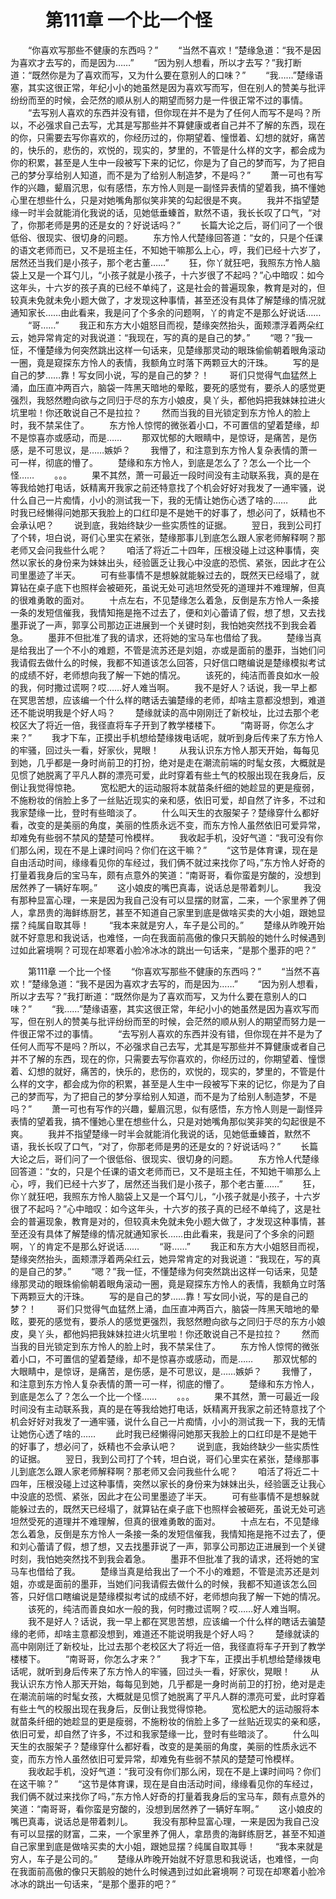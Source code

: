 # 　　第111章 一个比一个怪
　　“你喜欢写那些不健康的东西吗？”
　　“当然不喜欢！”楚缘急道：“我不是因为喜欢才去写的，而是因为……”
　　“因为别人想看，所以才去写？”我打断道：“既然你是为了喜欢而写，又为什么要在意别人的口味？”
　　“我……”楚缘语塞，其实这很正常，年纪小小的她虽然是因为喜欢写而写，但在别人的赞美与批评纷纷而至的时候，会茫然的顺从别人的期望而努力是一件很正常不过的事情。
　　“去写别人喜欢的东西并没有错，但你现在并不是为了任何人而写不是吗？所以，不必强求自己去写，尤其是写那些并不算健康或者自己并不了解的东西，现在的你，只需要去写你喜欢的，你经历过的，你期望着、憧憬着、幻想的就好，痛苦的，快乐的，悲伤的，欢悦的，现实的，梦里的，不管是什么样的文字，都会成为你的积累，甚至是人生中一段被写下来的记忆，你是为了自己的梦而写，为了把自己的梦分享给别人知道，而不是为了给别人制造梦，不是吗？”
　　萧一可也有写作的兴趣，颦眉沉思，似有感悟，东方怜人则是一副怪异表情的望着我，搞不懂她心里在想些什么，只是对她嘴角那似笑非笑的勾起很是不爽。
　　我并不指望楚缘一时半会就能消化我说的话，见她低垂螓首，默然不语，我长长叹了口气，“对了，你那老师是男的还是女的？好说话吗？”
　　长篇大论之后，哥们问了一个很低俗、很现实、很切身的问题。
　　东方怜人代楚缘回答道：“女的，只是个任课的语文老师而已，又不是班主任，不知她干嘛那么上心，哼，我们已经十六岁了，居然还当我们是小孩子，那个老古董……”
　　狂，你丫就狂吧，我照东方怜人脑袋上又是一个耳勺儿，“小孩子就是小孩子，十六岁很了不起吗？”心中暗叹：如今这年头，十六岁的孩子真的已经不单纯了，这是社会的普遍现象，教育是对的，但较真未免就未免小题大做了，才发现这种事情，甚至还没有具体了解楚缘的情况就通知家长……由此看来，我是问了个多余的问题啊，丫的肯定不是那么好说话……
　　“哥……”
　　我正和东方大小姐怒目而视，楚缘突然抬头，面颊漂浮着两朵红云，她异常肯定的对我说道：“我现在，写的真的是自己的梦。”
　　“嗯？”我一怔，不懂楚缘为何突然跳出这样一句话来，见楚缘那灵动的眼珠偷偷朝着眼角滚动一圈，竟是窥探东方怜人的表情，我额角立时落下两颗豆大的汗珠。
　　写的是自己的梦……靠！写女同小说，写的是自己的梦？！
　　哥们只觉得气血猛然上涌，血压直冲两百六，脑袋一阵黑天暗地的晕眩，要死的感觉有，要杀人的感觉更强烈，我怒然瞪向欲与之同归于尽的东方小娘皮，臭丫头，都他妈把我妹妹拉进火坑里啦！你还敢说自己不是拉拉？
　　然而当我的目光锁定到东方怜人的脸上时，我不禁呆住了。
　　东方怜人惊愕的微张着小口，不可置信的望着楚缘，却不是惊喜亦或感动，而是……
　　那双忧郁的大眼睛中，是惊讶，是痛苦，是伤感，是不可思议，是……嫉妒？
　　我懵了，和注意到东方怜人复杂表情的萧一可一样，彻底的懵了。
　　楚缘和东方怜人，到底是怎么了？怎么一个比一个怪……
　　。。。
　　果不其然，萧一可最近一段时间没有主动联系我，真的是在等我给她打电话，妖精离开我家之前还特意找了个机会好好对我发了一通牢骚，说什么自己一片痴情，小小的测试我一下，我的无情让她伤心透了啥的……
　　此时我已经懒得问她那天我脸上的口红印是不是她干的好事了，想必问了，妖精也不会承认吧？
　　说到底，我始终缺少一些实质性的证据。
　　翌日，我到公司打了个转，坦白说，哥们心里实在紧张，楚缘那事儿到底怎么跟人家老师解释啊？那老师又会问我些什么呢？
　　咱活了将近二十四年，压根没碰上过这种事情，突然以家长的身份来为妹妹出头，经验匮乏让我心中没底的恐慌、紧张，因此才在公司里墨迹了半天。
　　可有些事情不是想躲就能躲过去的，既然天已经塌了，就算钻在桌子底下也照样会被砸死，虽说无处可逃坦然受死的道理并不难理解，但真的很难勇敢的面对。
　　十点左右，不见楚缘怎么着急，反倒是东方怜人一条接一条的发短信催我，我情知拖是拖不过去了，便和刘心蕾请了假，想了想，又去找墨菲说了一声，郭享公司那边正进展到一个关键时刻，我怕她突然找不到我会着急。
　　墨菲不但批准了我的请求，还将她的宝马车也借给了我。
　　楚缘当真是给我出了一个不小的难题，不管是流苏还是刘姐，亦或是面前的墨菲，当她们问我请假去做什么的时候，我都不知道该怎么回答，只好信口瞎编说是楚缘模拟考试的成绩不好，老师想向我了解一下她的情况。
　　该死的，纯洁而善良如水一般的我，何时撒过谎啊？哎……好人难当啊。
　　我不是好人？话说，我一早上都在冥思苦想，应该编一个什么样的瞎话去骗楚缘的老师，却啥主意都没想到，难道还不能说明我是个好人吗？
　　楚缘就读的高中刚刚迁了新校址，比过去那个老校区大了将近一倍，我径直将车子开到了教学楼楼下。
　　“南哥哥，你怎么才来？”
　　我才下车，正摸出手机想给楚缘拨电话呢，就听到身后传来了东方怜人的牢骚，回过头一看，好家伙，晃眼！
　　从我认识东方怜人那天开始，每每见到她，几乎都是一身时尚前卫的打扮，绝对是走在潮流前端的时髦女孩，大概就是见惯了她脱离了平凡人群的漂亮可爱，此时穿着有些土气的校服出现在我身后，反倒让我觉得惊艳。
　　宽松肥大的运动服将本就苗条纤细的她趁显的更是瘦弱，不施粉妆的俏脸上多了一丝贴近现实的亲和感，依旧可爱，却自然了许多，不过和我家楚缘一比，登时有些暗淡了。
　　什么叫天生的衣服架子？楚缘穿什么都好看，改变的是美丽的角度，美丽的性质永远不变，而东方怜人虽然依旧可爱异常，却难免有些弱不禁风的楚楚可怜模样。
　　我收起手机，没好气道：“我可没有你们那么闲，现在不是上课时间吗？你们在这干嘛？”
　　“这节是体育课，现在是自由活动时间，缘缘看见你的车经过，我们俩不就过来找你了吗，”东方怜人好奇的打量着我身后的宝马车，颇有点意外的笑道：“南哥哥，看你蛮是穷酸的，没想到居然养了一辆好车啊。”
　　这小娘皮的嘴巴真毒，说话总是带着刺儿。
　　我没有那种显富心理，一来是因为我自己没有可以显摆的财富，二来，一个家里养了佣人，拿昂贵的海鲜练厨艺，甚至不知道自己家里到底是做啥买卖的大小姐，跟她显摆？纯属自取其辱！
　　“我本来就是穷人，车子是公司的。”
　　楚缘从昨晚开始就不好意思和我说话，也难怪，一向在我面前高傲的像只天鹅般的她什么时候遇到过如此窘境啊？可现在却寒着小脸冷冰冰的跳出一句话来，“是那个墨菲的吧？”

　　第111章 一个比一个怪
　　“你喜欢写那些不健康的东西吗？”
　　“当然不喜欢！”楚缘急道：“我不是因为喜欢才去写的，而是因为……”
　　“因为别人想看，所以才去写？”我打断道：“既然你是为了喜欢而写，又为什么要在意别人的口味？”
　　“我……”楚缘语塞，其实这很正常，年纪小小的她虽然是因为喜欢写而写，但在别人的赞美与批评纷纷而至的时候，会茫然的顺从别人的期望而努力是一件很正常不过的事情。
　　“去写别人喜欢的东西并没有错，但你现在并不是为了任何人而写不是吗？所以，不必强求自己去写，尤其是写那些并不算健康或者自己并不了解的东西，现在的你，只需要去写你喜欢的，你经历过的，你期望着、憧憬着、幻想的就好，痛苦的，快乐的，悲伤的，欢悦的，现实的，梦里的，不管是什么样的文字，都会成为你的积累，甚至是人生中一段被写下来的记忆，你是为了自己的梦而写，为了把自己的梦分享给别人知道，而不是为了给别人制造梦，不是吗？”
　　萧一可也有写作的兴趣，颦眉沉思，似有感悟，东方怜人则是一副怪异表情的望着我，搞不懂她心里在想些什么，只是对她嘴角那似笑非笑的勾起很是不爽。
　　我并不指望楚缘一时半会就能消化我说的话，见她低垂螓首，默然不语，我长长叹了口气，“对了，你那老师是男的还是女的？好说话吗？”
　　长篇大论之后，哥们问了一个很低俗、很现实、很切身的问题。
　　东方怜人代楚缘回答道：“女的，只是个任课的语文老师而已，又不是班主任，不知她干嘛那么上心，哼，我们已经十六岁了，居然还当我们是小孩子，那个老古董……”
　　狂，你丫就狂吧，我照东方怜人脑袋上又是一个耳勺儿，“小孩子就是小孩子，十六岁很了不起吗？”心中暗叹：如今这年头，十六岁的孩子真的已经不单纯了，这是社会的普遍现象，教育是对的，但较真未免就未免小题大做了，才发现这种事情，甚至还没有具体了解楚缘的情况就通知家长……由此看来，我是问了个多余的问题啊，丫的肯定不是那么好说话……
　　“哥……”
　　我正和东方大小姐怒目而视，楚缘突然抬头，面颊漂浮着两朵红云，她异常肯定的对我说道：“我现在，写的真的是自己的梦。”
　　“嗯？”我一怔，不懂楚缘为何突然跳出这样一句话来，见楚缘那灵动的眼珠偷偷朝着眼角滚动一圈，竟是窥探东方怜人的表情，我额角立时落下两颗豆大的汗珠。
　　写的是自己的梦……靠！写女同小说，写的是自己的梦？！
　　哥们只觉得气血猛然上涌，血压直冲两百六，脑袋一阵黑天暗地的晕眩，要死的感觉有，要杀人的感觉更强烈，我怒然瞪向欲与之同归于尽的东方小娘皮，臭丫头，都他妈把我妹妹拉进火坑里啦！你还敢说自己不是拉拉？
　　然而当我的目光锁定到东方怜人的脸上时，我不禁呆住了。
　　东方怜人惊愕的微张着小口，不可置信的望着楚缘，却不是惊喜亦或感动，而是……
　　那双忧郁的大眼睛中，是惊讶，是痛苦，是伤感，是不可思议，是……嫉妒？
　　我懵了，和注意到东方怜人复杂表情的萧一可一样，彻底的懵了。
　　楚缘和东方怜人，到底是怎么了？怎么一个比一个怪……
　　。。。
　　果不其然，萧一可最近一段时间没有主动联系我，真的是在等我给她打电话，妖精离开我家之前还特意找了个机会好好对我发了一通牢骚，说什么自己一片痴情，小小的测试我一下，我的无情让她伤心透了啥的……
　　此时我已经懒得问她那天我脸上的口红印是不是她干的好事了，想必问了，妖精也不会承认吧？
　　说到底，我始终缺少一些实质性的证据。
　　翌日，我到公司打了个转，坦白说，哥们心里实在紧张，楚缘那事儿到底怎么跟人家老师解释啊？那老师又会问我些什么呢？
　　咱活了将近二十四年，压根没碰上过这种事情，突然以家长的身份来为妹妹出头，经验匮乏让我心中没底的恐慌、紧张，因此才在公司里墨迹了半天。
　　可有些事情不是想躲就能躲过去的，既然天已经塌了，就算钻在桌子底下也照样会被砸死，虽说无处可逃坦然受死的道理并不难理解，但真的很难勇敢的面对。
　　十点左右，不见楚缘怎么着急，反倒是东方怜人一条接一条的发短信催我，我情知拖是拖不过去了，便和刘心蕾请了假，想了想，又去找墨菲说了一声，郭享公司那边正进展到一个关键时刻，我怕她突然找不到我会着急。
　　墨菲不但批准了我的请求，还将她的宝马车也借给了我。
　　楚缘当真是给我出了一个不小的难题，不管是流苏还是刘姐，亦或是面前的墨菲，当她们问我请假去做什么的时候，我都不知道该怎么回答，只好信口瞎编说是楚缘模拟考试的成绩不好，老师想向我了解一下她的情况。
　　该死的，纯洁而善良如水一般的我，何时撒过谎啊？哎……好人难当啊。
　　我不是好人？话说，我一早上都在冥思苦想，应该编一个什么样的瞎话去骗楚缘的老师，却啥主意都没想到，难道还不能说明我是个好人吗？
　　楚缘就读的高中刚刚迁了新校址，比过去那个老校区大了将近一倍，我径直将车子开到了教学楼楼下。
　　“南哥哥，你怎么才来？”
　　我才下车，正摸出手机想给楚缘拨电话呢，就听到身后传来了东方怜人的牢骚，回过头一看，好家伙，晃眼！
　　从我认识东方怜人那天开始，每每见到她，几乎都是一身时尚前卫的打扮，绝对是走在潮流前端的时髦女孩，大概就是见惯了她脱离了平凡人群的漂亮可爱，此时穿着有些土气的校服出现在我身后，反倒让我觉得惊艳。
　　宽松肥大的运动服将本就苗条纤细的她趁显的更是瘦弱，不施粉妆的俏脸上多了一丝贴近现实的亲和感，依旧可爱，却自然了许多，不过和我家楚缘一比，登时有些暗淡了。
　　什么叫天生的衣服架子？楚缘穿什么都好看，改变的是美丽的角度，美丽的性质永远不变，而东方怜人虽然依旧可爱异常，却难免有些弱不禁风的楚楚可怜模样。
　　我收起手机，没好气道：“我可没有你们那么闲，现在不是上课时间吗？你们在这干嘛？”
　　“这节是体育课，现在是自由活动时间，缘缘看见你的车经过，我们俩不就过来找你了吗，”东方怜人好奇的打量着我身后的宝马车，颇有点意外的笑道：“南哥哥，看你蛮是穷酸的，没想到居然养了一辆好车啊。”
　　这小娘皮的嘴巴真毒，说话总是带着刺儿。
　　我没有那种显富心理，一来是因为我自己没有可以显摆的财富，二来，一个家里养了佣人，拿昂贵的海鲜练厨艺，甚至不知道自己家里到底是做啥买卖的大小姐，跟她显摆？纯属自取其辱！
　　“我本来就是穷人，车子是公司的。”
　　楚缘从昨晚开始就不好意思和我说话，也难怪，一向在我面前高傲的像只天鹅般的她什么时候遇到过如此窘境啊？可现在却寒着小脸冷冰冰的跳出一句话来，“是那个墨菲的吧？”
